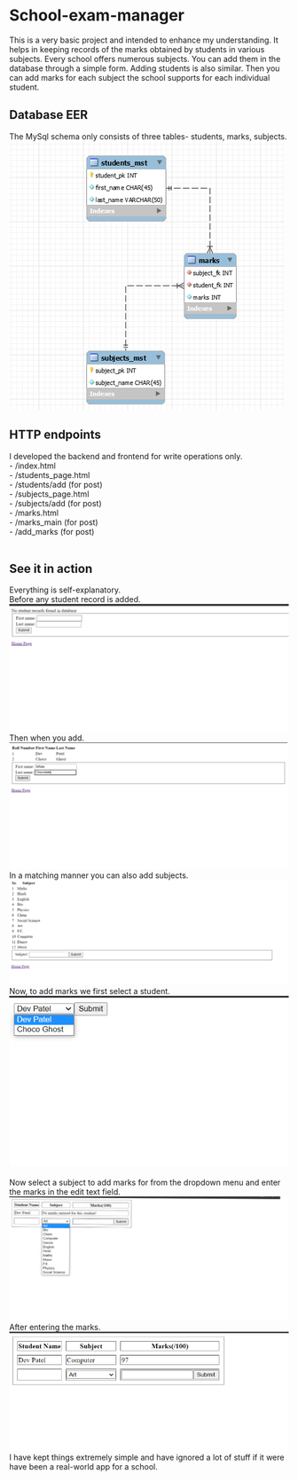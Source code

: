 # School-exam-manager
This is a very basic project and intended to enhance my understanding. It helps in keeping records of the marks obtained by students in various subjects.
Every school offers numerous subjects. You can add them in the database through a simple form.
Adding students is also similar. Then you can add marks for each subject the school supports for each individual student.
## Database EER
The MySql schema only consists of three tables- students, marks, subjects.<br>
<img src="https://github.com/devanujpatel/School-exam-manager/blob/main/images/eer%20diagram%20pic.png"/>
<br>
<h2>HTTP endpoints</h2>
I developed the backend and frontend for write operations only.<br>
    - /index.html <br>
    - /students_page.html<br>
    - /students/add (for post)<br>
    - /subjects_page.html<br>
    - /subjects/add (for post)<br>
    - /marks.html<br>
    - /marks_main (for post)<br>
    - /add_marks (for post)<br>
 <br>
<h2>See it in action</h2>
Everything is self-explanatory.<br>
Before any student record is added.
<img src="https://github.com/devanujpatel/School-exam-manager/blob/main/images/no%20student%20found.png"/>
<br>
Then when you add.
<img src="https://github.com/devanujpatel/School-exam-manager/blob/main/images/adding%20students.png"/>
<br>
In a matching manner you can also add subjects.
<img src="https://github.com/devanujpatel/School-exam-manager/blob/main/images/subjects.png"/>
<br>
Now, to add marks we first select a student.
<img src="https://github.com/devanujpatel/School-exam-manager/blob/main/images/select%20student.png"/>
<br>
<br>
Now select a subject to add marks for from the dropdown menu and enter the marks in the edit text field.
<img src="https://github.com/devanujpatel/School-exam-manager/blob/main/images/add%20marks.png"/>
<br>
After entering the marks.
<img src="https://github.com/devanujpatel/School-exam-manager/blob/main/images/after%20adding%20marks.png"/>
<br>
I have kept things extremely simple and have ignored a lot of stuff if it were have been a real-world app for a school.

